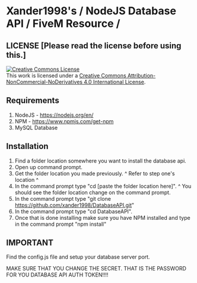 # Xander1998's / NodeJS Database API / FiveM Resource /

## LICENSE [Please read the license before using this.]

<a rel="license" href="http://creativecommons.org/licenses/by-nc-nd/4.0/"><img alt="Creative Commons License" style="border-width:0" src="https://i.creativecommons.org/l/by-nc-nd/4.0/88x31.png" /></a><br />This work is licensed under a <a rel="license" href="http://creativecommons.org/licenses/by-nc-nd/4.0/">Creative Commons Attribution-NonCommercial-NoDerivatives 4.0 International License</a>.

## Requirements
1. NodeJS - https://nodejs.org/en/
2. NPM - https://www.npmjs.com/get-npm
3. MySQL Database

## Installation
1. Find a folder location somewhere you want to install the database api.
2. Open up command prompt.
3. Get the folder location you made previously. ^ Refer to step one's location ^
4. In the command prompt type "cd [paste the folder location here]". ^ You should see the folder location change on the command prompt.
5. In the command prompt type "git clone https://github.com/xander1998/DatabaseAPI.git"
6. In the command prompt type "cd DatabaseAPI".
7. Once that is done installing make sure you have NPM installed and type in the command prompt "npm install"

## IMPORTANT
Find the config.js file and setup your database server port.

MAKE SURE THAT YOU CHANGE THE SECRET. THAT IS THE PASSWORD FOR YOU DATABASE API AUTH TOKEN!!!!

